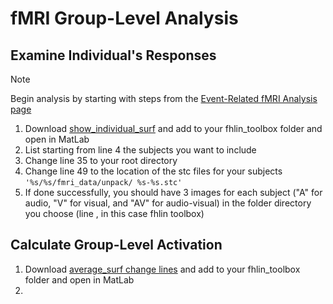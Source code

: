 # fMRI Group-Level Analysis
## Examine Individual's Responses
>[!NOTE]
> Begin analysis by starting with steps from the [Event-Related fMRI Analysis page](https://github.com/Lin-Brain-Lab/fMRI-Analysis-For-Mac/blob/main/fMRI%20Event-Related%20Analysis.md)

1. Download [show_individual_surf](https://github.com/fahsuanlin/labmanual/blob/master/scripts/show_individual_surf_031324.m) and add to your fhlin_toolbox folder and open in MatLab
2. List starting from line 4 the subjects you want to include
3. Change line 35 to your root directory
4. Change line 49 to the location of the stc files for your subjects `'%s/%s/fmri_data/unpack/ %s-%s.stc'`
5. If done successfully, you should have 3 images for each subject ("A" for audio, "V" for visual, and "AV" for audio-visual) in the folder directory you choose (line , in this case fhlin toolbox)

## Calculate Group-Level Activation
1. Download [average_surf change lines](https://github.com/fahsuanlin/labmanual/blob/master/scripts/average_surf_031324.m) and add to your fhlin_toolbox folder and open in MatLab
2. 
